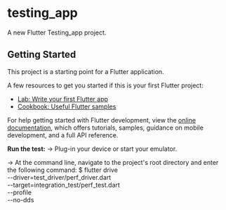 # testing_app

A new Flutter Testing_app project.

## Getting Started

This project is a starting point for a Flutter application.

A few resources to get you started if this is your first Flutter project:

- [Lab: Write your first Flutter app](https://docs.flutter.dev/get-started/codelab)
- [Cookbook: Useful Flutter samples](https://docs.flutter.dev/cookbook)

For help getting started with Flutter development, view the
[online documentation](https://docs.flutter.dev/), which offers tutorials,
samples, guidance on mobile development, and a full API reference.

**Run the test:**
-> Plug-in your device or start your emulator.

-> At the command line, navigate to the project's root directory and enter the following command:
$ flutter drive \
  --driver=test_driver/perf_driver.dart \
  --target=integration_test/perf_test.dart \
  --profile \
  --no-dds
